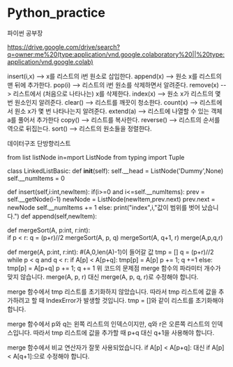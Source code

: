 # Python_practice
파이썬 공부장

https://drive.google.com/drive/search?q=owner:me%20(type:application/vnd.google.colaboratory%20||%20type:application/vnd.google.colab)

insert(i,x) --> x를 리스트의 i번 원소로 삽입한다.
append(x) --> 원소 x를 리스트의 맨 뒤에 추가한다.
pop(i) --> 리스트의 i번 원소를 삭제하면서 알려준다.
remove(x) --> 리스트에서 (처음으로 나타나는) x를 삭제한다.
index(x) --> 원소 x가 리스트의 몇 번 원소인지 알려준다.
clear() --> 리스트를 깨끗이 청소한다.
count(x) --> 리스트에서 원소 x가 몇 번 나타나는지 알려준다.
extend(a) --> 리스트에 나열할 수 있는 객체 a를 풀어서 추가한다
copy() --> 리스트를 복사한다.
reverse() --> 리스트의 순서를 역으로 뒤집는다.
sort() --> 리스트의 원소들을 정렬한다.

데이터구조 단방향리스트

from list listNode in=mport ListNode
from typing import Tuple

class LinkedListBasic:
  def __init__(self):
    self.__head = ListNode('Dummy',None)
    self.__numItems = 0
    
  def insert(self,i:int,newItem):
      if(i>=0 and i<=self.__numItems):
        prev = self.__getNode(i-1)
        newNode = ListNode(newItem,prev.next)
        prev.next = newNode
        self.__numItems += 1
       else:
        print("index",i,"값이 범위를 벗어 났습니다.")
  def append(self,newItem):

def mergeSort(A, p:int, r:int):   
    if p < r:
        q = (p+r)//2 
        mergeSort(A, p, q)
        mergeSort(A, q+1, r)
        merge(A,p,q,r)
        
def merge(A, p:int, r:int):  #(A,0,len(A)-1)이 들어갈 값
    tmp = []
    q = (p+r)//2
    while p < q and q < r: 
        if A[p] < A[p+q]:
            tmp[p] = A[p]
            p += 1; q +=1
        else:
            tmp[p] = A[p+q]
            p += 1; q += 1
위 코드의 문제점
merge 함수의 파라미터 개수가 맞지 않습니다. merge(A, p, r) 대신 merge(A, p, q, r)로 수정해야 합니다.

merge 함수에서 tmp 리스트를 초기화하지 않았습니다. 따라서 tmp 리스트에 값을 추가하려고 할 때 IndexError가 발생할 것입니다. tmp = []와 같이 리스트를 초기화해야 합니다.

merge 함수에서 p와 q는 왼쪽 리스트의 인덱스이지만, q와 r은 오른쪽 리스트의 인덱스입니다. 따라서 tmp 리스트에 값을 추가할 때 p+q 대신 q+1을 사용해야 합니다.

merge 함수에서 비교 연산자가 잘못 사용되었습니다. if A[p] < A[p+q]: 대신 if A[p] < A[q+1]:으로 수정해야 합니다.
